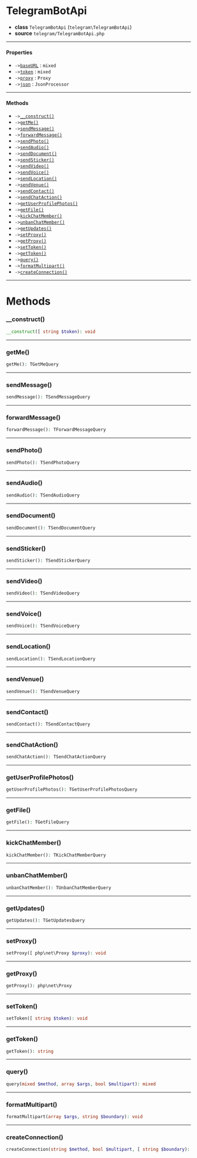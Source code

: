 # TelegramBotApi

- **class** `TelegramBotApi` (`telegram\TelegramBotApi`)
- **source** `telegram/TelegramBotApi.php`

---

#### Properties

- `->`[`baseURL`](#prop-baseurl) : `mixed`
- `->`[`token`](#prop-token) : `mixed`
- `->`[`proxy`](#prop-proxy) : `Proxy`
- `->`[`json`](#prop-json) : `JsonProcessor`

---

#### Methods

- `->`[`__construct()`](#method-__construct)
- `->`[`getMe()`](#method-getme)
- `->`[`sendMessage()`](#method-sendmessage)
- `->`[`forwardMessage()`](#method-forwardmessage)
- `->`[`sendPhoto()`](#method-sendphoto)
- `->`[`sendAudio()`](#method-sendaudio)
- `->`[`sendDocument()`](#method-senddocument)
- `->`[`sendSticker()`](#method-sendsticker)
- `->`[`sendVideo()`](#method-sendvideo)
- `->`[`sendVoice()`](#method-sendvoice)
- `->`[`sendLocation()`](#method-sendlocation)
- `->`[`sendVenue()`](#method-sendvenue)
- `->`[`sendContact()`](#method-sendcontact)
- `->`[`sendChatAction()`](#method-sendchataction)
- `->`[`getUserProfilePhotos()`](#method-getuserprofilephotos)
- `->`[`getFile()`](#method-getfile)
- `->`[`kickChatMember()`](#method-kickchatmember)
- `->`[`unbanChatMember()`](#method-unbanchatmember)
- `->`[`getUpdates()`](#method-getupdates)
- `->`[`setProxy()`](#method-setproxy)
- `->`[`getProxy()`](#method-getproxy)
- `->`[`setToken()`](#method-settoken)
- `->`[`getToken()`](#method-gettoken)
- `->`[`query()`](#method-query)
- `->`[`formatMultipart()`](#method-formatmultipart)
- `->`[`createConnection()`](#method-createconnection)

---
# Methods

<a name="method-__construct"></a>

### __construct()
```php
__construct([ string $token): void
```

---

<a name="method-getme"></a>

### getMe()
```php
getMe(): TGetMeQuery
```

---

<a name="method-sendmessage"></a>

### sendMessage()
```php
sendMessage(): TSendMessageQuery
```

---

<a name="method-forwardmessage"></a>

### forwardMessage()
```php
forwardMessage(): TForwardMessageQuery
```

---

<a name="method-sendphoto"></a>

### sendPhoto()
```php
sendPhoto(): TSendPhotoQuery
```

---

<a name="method-sendaudio"></a>

### sendAudio()
```php
sendAudio(): TSendAudioQuery
```

---

<a name="method-senddocument"></a>

### sendDocument()
```php
sendDocument(): TSendDocumentQuery
```

---

<a name="method-sendsticker"></a>

### sendSticker()
```php
sendSticker(): TSendStickerQuery
```

---

<a name="method-sendvideo"></a>

### sendVideo()
```php
sendVideo(): TSendVideoQuery
```

---

<a name="method-sendvoice"></a>

### sendVoice()
```php
sendVoice(): TSendVoiceQuery
```

---

<a name="method-sendlocation"></a>

### sendLocation()
```php
sendLocation(): TSendLocationQuery
```

---

<a name="method-sendvenue"></a>

### sendVenue()
```php
sendVenue(): TSendVenueQuery
```

---

<a name="method-sendcontact"></a>

### sendContact()
```php
sendContact(): TSendContactQuery
```

---

<a name="method-sendchataction"></a>

### sendChatAction()
```php
sendChatAction(): TSendChatActionQuery
```

---

<a name="method-getuserprofilephotos"></a>

### getUserProfilePhotos()
```php
getUserProfilePhotos(): TGetUserProfilePhotosQuery
```

---

<a name="method-getfile"></a>

### getFile()
```php
getFile(): TGetFileQuery
```

---

<a name="method-kickchatmember"></a>

### kickChatMember()
```php
kickChatMember(): TKickChatMemberQuery
```

---

<a name="method-unbanchatmember"></a>

### unbanChatMember()
```php
unbanChatMember(): TUnbanChatMemberQuery
```

---

<a name="method-getupdates"></a>

### getUpdates()
```php
getUpdates(): TGetUpdatesQuery
```

---

<a name="method-setproxy"></a>

### setProxy()
```php
setProxy([ php\net\Proxy $proxy): void
```

---

<a name="method-getproxy"></a>

### getProxy()
```php
getProxy(): php\net\Proxy
```

---

<a name="method-settoken"></a>

### setToken()
```php
setToken([ string $token): void
```

---

<a name="method-gettoken"></a>

### getToken()
```php
getToken(): string
```

---

<a name="method-query"></a>

### query()
```php
query(mixed $method, array $args, bool $multipart): mixed
```

---

<a name="method-formatmultipart"></a>

### formatMultipart()
```php
formatMultipart(array $args, string $boundary): void
```

---

<a name="method-createconnection"></a>

### createConnection()
```php
createConnection(string $method, bool $multipart, [ string $boundary): URLConnection
```